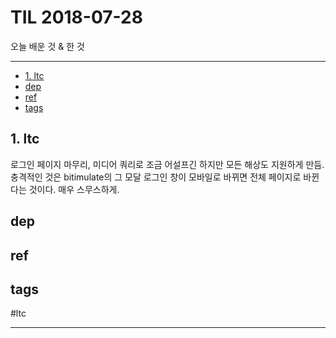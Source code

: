 # TIL 2018-07-28

오늘 배운 것 & 한 것

--------------------------


- [1. ltc](#1-ltc)
- [dep](#dep)
- [ref](#ref)
- [tags](#tags)


## 1. ltc
로그인 페이지 마무리, 미디어 쿼리로 조금 어설프긴 하지만 모든 해상도 지원하게 만듬. 충격적인 것은 bitimulate의 그 모달 로그인 창이 모바일로 바뀌면 전체 페이지로 바뀐다는 것이다. 매우 스무스하게.


## dep

## ref

## tags
  #ltc



--------------------------


 